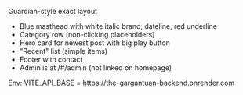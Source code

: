 Guardian-style exact layout
- Blue masthead with white italic brand, dateline, red underline
- Category row (non-clicking placeholders)
- Hero card for newest post with big play button
- "Recent" list (simple items)
- Footer with contact
- Admin is at /#/admin (not linked on homepage)

Env:
VITE_API_BASE = https://the-gargantuan-backend.onrender.com
